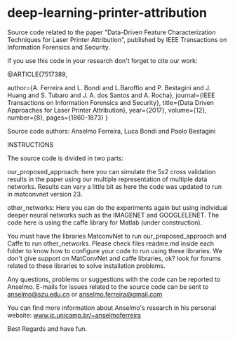 # deep-learning-printer-attribution
Source code related to the paper "Data-Driven Feature Characterization Techniques for Laser Printer Attribution", published by IEEE Transactions on Information Forensics and Security.

If you use this code in your research don't forget to cite our work:

@ARTICLE{7517389, 

author={A. Ferreira and L. Bondi and L.Baroffio and P. Bestagini and J. Huang and S. Tubaro and J. A. dos Santos and A. Rocha}, 
journal={IEEE Transactions on Information Forensics and Security}, 
title={Data Driven Approaches for Laser Printer Attribution}, 
year={2017}, 
volume={12}, 
number={8}, 
pages={1860-1873}
}

Source code authors: Anselmo Ferreira, Luca Bondi and  Paolo Bestagini

INSTRUCTIONS

The source code is divided in two parts:

our_proposed_approach: here you can simulate the 5x2 cross validation results in the paper using our multiple representation of multiple data networks. Results can vary a little bit as here the code was updated to run in matconvnet version 23.

other_networks: Here you can do the experiments again but using individual deeper neural networks such as the IMAGENET and GOOGLELENET. The code here is using the caffe library for Matlab (under construction).

You must have the libraries MatconvNet to run our_proposed_approach and Caffe to run other_networks. Please check files readme.md inside each folder to know how to configure your code to run using these libraries. We don't give support on MatConvNet and caffe libraries, ok? look for forums related to these libraries to solve installation problems.

Any questions, problems or suggestions with the code can be reported to Anselmo. E-mails for issues related to the source code can be sent to anselmo@szu.edu.cn or anselmo.ferreira@gmail.com

You can find more information about Anselmo's research in his personal website: www.ic.unicamp.br/~anselmoferreira

Best Regards and have fun.

